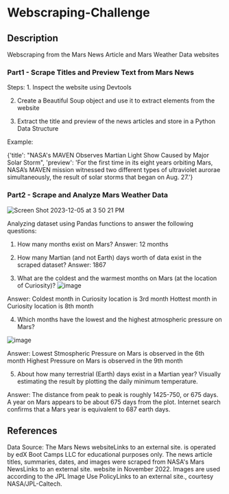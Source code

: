 # Webscraping-Challenge
## Description
Webscraping from the Mars News Article and Mars Weather Data websites

### Part1 - Scrape Titles and Preview Text from Mars News

Steps: 1. Inspect the website using Devtools

2. Create a Beautiful Soup object and use it to extract elements from the website
   
3. Extract the title and preview of the news articles and store in a Python Data Structure

Example:

{'title': "NASA's MAVEN Observes Martian Light Show Caused by Major Solar Storm",
  'preview': 'For the first time in its eight years orbiting Mars, NASA’s MAVEN mission witnessed two different types of ultraviolet aurorae simultaneously, the result of solar storms that began on Aug. 27.'}
  
  ### Part2 - Scrape and Analyze Mars Weather Data
![Screen Shot 2023-12-05 at 3 50 21 PM](https://github.com/supvadakkeveetil/Webscraping-Challenge/assets/144635564/cdcb591f-b183-4737-9720-50f4343425b7)

Analyzing dataset using Pandas functions to answer the following questions:

1. How many months exist on Mars?
Answer: 12 months

2. How many Martian (and not Earth) days worth of data exist in the scraped dataset?
Answer: 1867

3. What are the coldest and the warmest months on Mars (at the location of Curiosity)? 
![image](https://github.com/supvadakkeveetil/Webscraping-Challenge/assets/144635564/c6c136bb-21ec-4730-9330-e2c1dfa383a6)

Answer: Coldest month in Curiosity location is 3rd month
Hottest month in Curiosity location is 8th month

4. Which months have the lowest and the highest atmospheric pressure on Mars? 

![image](https://github.com/supvadakkeveetil/Webscraping-Challenge/assets/144635564/2dcbd2f5-f0e0-4802-8126-392d16308e7c)

Answer: Lowest Stmospheric Pressure on Mars is observed in the 6th month 
Highest Pressure on Mars is observed in the 9th month

5. About how many terrestrial (Earth) days exist in a Martian year? 
Visually estimating the result by plotting the daily minimum temperature.

Answer: The distance from peak to peak is roughly 1425-750, or 675 days. A year on Mars appears to be about 675 days from the plot. Internet search confirms that a Mars year is equivalent to 687 earth days.


## References
Data Source: The Mars News websiteLinks to an external site. is operated by edX Boot Camps LLC for educational purposes only. The news article titles, summaries, dates, and images were scraped from NASA's Mars NewsLinks to an external site. website in November 2022. Images are used according to the JPL Image Use PolicyLinks to an external site., courtesy NASA/JPL-Caltech.
